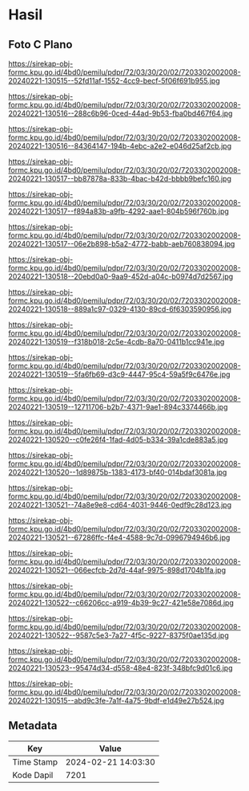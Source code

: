 # Hasil

## Foto C Plano

https://sirekap-obj-formc.kpu.go.id/4bd0/pemilu/pdpr/72/03/30/20/02/7203302002008-20240221-130515--52fd11af-1552-4cc9-becf-5f06f691b955.jpg

https://sirekap-obj-formc.kpu.go.id/4bd0/pemilu/pdpr/72/03/30/20/02/7203302002008-20240221-130516--288c6b96-0ced-44ad-9b53-fba0bd467f64.jpg

https://sirekap-obj-formc.kpu.go.id/4bd0/pemilu/pdpr/72/03/30/20/02/7203302002008-20240221-130516--84364147-194b-4ebc-a2e2-e046d25af2cb.jpg

https://sirekap-obj-formc.kpu.go.id/4bd0/pemilu/pdpr/72/03/30/20/02/7203302002008-20240221-130517--bb87878a-833b-4bac-b42d-bbbb9befc160.jpg

https://sirekap-obj-formc.kpu.go.id/4bd0/pemilu/pdpr/72/03/30/20/02/7203302002008-20240221-130517--f894a83b-a9fb-4292-aae1-804b596f760b.jpg

https://sirekap-obj-formc.kpu.go.id/4bd0/pemilu/pdpr/72/03/30/20/02/7203302002008-20240221-130517--06e2b898-b5a2-4772-babb-aeb760838094.jpg

https://sirekap-obj-formc.kpu.go.id/4bd0/pemilu/pdpr/72/03/30/20/02/7203302002008-20240221-130518--20ebd0a0-9aa9-452d-a04c-b0974d7d2567.jpg

https://sirekap-obj-formc.kpu.go.id/4bd0/pemilu/pdpr/72/03/30/20/02/7203302002008-20240221-130518--889a1c97-0329-4130-89cd-6f6303590956.jpg

https://sirekap-obj-formc.kpu.go.id/4bd0/pemilu/pdpr/72/03/30/20/02/7203302002008-20240221-130519--f318b018-2c5e-4cdb-8a70-0411b1cc941e.jpg

https://sirekap-obj-formc.kpu.go.id/4bd0/pemilu/pdpr/72/03/30/20/02/7203302002008-20240221-130519--5fa6fb69-d3c9-4447-95c4-59a5f9c6476e.jpg

https://sirekap-obj-formc.kpu.go.id/4bd0/pemilu/pdpr/72/03/30/20/02/7203302002008-20240221-130519--12711706-b2b7-4371-9ae1-894c3374466b.jpg

https://sirekap-obj-formc.kpu.go.id/4bd0/pemilu/pdpr/72/03/30/20/02/7203302002008-20240221-130520--c0fe26f4-1fad-4d05-b334-39a1cde883a5.jpg

https://sirekap-obj-formc.kpu.go.id/4bd0/pemilu/pdpr/72/03/30/20/02/7203302002008-20240221-130520--1d89875b-1383-4173-bf40-014bdaf3081a.jpg

https://sirekap-obj-formc.kpu.go.id/4bd0/pemilu/pdpr/72/03/30/20/02/7203302002008-20240221-130521--74a8e9e8-cd64-4031-9446-0edf9c28d123.jpg

https://sirekap-obj-formc.kpu.go.id/4bd0/pemilu/pdpr/72/03/30/20/02/7203302002008-20240221-130521--67286ffc-f4e4-4588-9c7d-0996794946b6.jpg

https://sirekap-obj-formc.kpu.go.id/4bd0/pemilu/pdpr/72/03/30/20/02/7203302002008-20240221-130521--066ecfcb-2d7d-44af-9975-898d1704b1fa.jpg

https://sirekap-obj-formc.kpu.go.id/4bd0/pemilu/pdpr/72/03/30/20/02/7203302002008-20240221-130522--c66206cc-a919-4b39-9c27-421e58e7086d.jpg

https://sirekap-obj-formc.kpu.go.id/4bd0/pemilu/pdpr/72/03/30/20/02/7203302002008-20240221-130522--9587c5e3-7a27-4f5c-9227-8375f0ae135d.jpg

https://sirekap-obj-formc.kpu.go.id/4bd0/pemilu/pdpr/72/03/30/20/02/7203302002008-20240221-130523--95474d34-d558-48e4-823f-348bfc9d01c6.jpg

https://sirekap-obj-formc.kpu.go.id/4bd0/pemilu/pdpr/72/03/30/20/02/7203302002008-20240221-130515--abd9c3fe-7a1f-4a75-9bdf-e1d49e27b524.jpg


## Metadata

| Key        | Value               |
| ---------- | ------------------- |
| Time Stamp | 2024-02-21 14:03:30 |
| Kode Dapil | 7201                |



